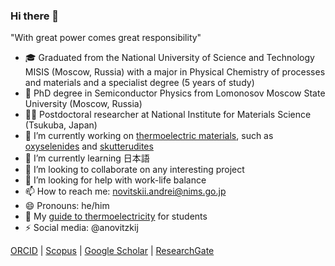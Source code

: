 ### Hi there 👋

"With great power comes great responsibility" 

- 🎓 Graduated from the National University of Science and Technology MISIS (Moscow, Russia) with a major in Physical Chemistry of processes and materials and a specialist degree (5 years of study)
- 📘 PhD degree in Semiconductor Physics from Lomonosov Moscow State University (Moscow, Russia)
- 👨‍🔬 Postdoctoral researcher at National Institute for Materials Science (Tsukuba, Japan)
- 🔭 I’m currently working on [thermoelectric materials](http://thermoelectrics.matsci.northwestern.edu/thermoelectrics/history.html), such as [oxyselenides](https://en.wikipedia.org/wiki/Oxyselenide) and [skutterudites](https://en.wikipedia.org/wiki/Skutterudite)
- 🌱 I’m currently learning 日本語
- 👯 I’m looking to collaborate on any interesting project
- 🤔 I’m looking for help with work-life balance
- 📫 How to reach me: novitskii.andrei@nims.go.jp
- 😄 Pronouns: he/him
- 💬 My [guide to thermoelectricity](https://tinyurl.com/ateguide) for students 
- ⚡ Social media: @anovitzkij


[ORCID](http://orcid.org/0000-0002-7304-806X) | [Scopus](https://www.scopus.com/authid/detail.uri?authorId=56958232100) | [Google Scholar](https://scholar.google.com/citations?hl=ru&user=dVhWRjoAAAAJ) | [ResearchGate](https://www.researchgate.net/profile/Andrei-Novitskii) 
